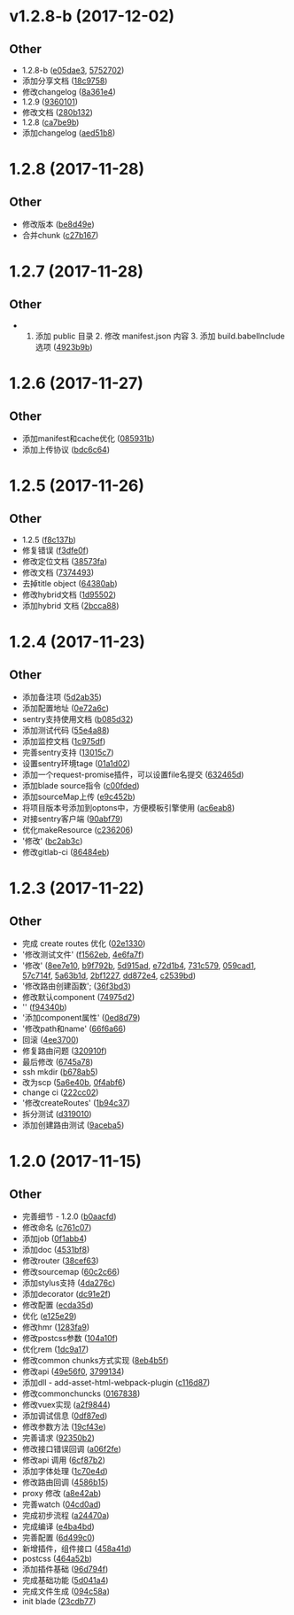 # v1.2.8-b (2017-12-02) #

## Other ##

- 1.2.8-b
 ([e05dae3](http://git.doctorwork.com/web/blade-scripts/commits/e05dae3), [5752702](http://git.doctorwork.com/web/blade-scripts/commits/5752702))
- 添加分享文档
 ([18c9758](http://git.doctorwork.com/web/blade-scripts/commits/18c9758))
- 修改changelog
 ([8a361e4](http://git.doctorwork.com/web/blade-scripts/commits/8a361e4))
- 1.2.9
 ([9360101](http://git.doctorwork.com/web/blade-scripts/commits/9360101))
- 修改文档
 ([280b132](http://git.doctorwork.com/web/blade-scripts/commits/280b132))
- 1.2.8
 ([ca7be9b](http://git.doctorwork.com/web/blade-scripts/commits/ca7be9b))
- 添加changelog
 ([aed51b8](http://git.doctorwork.com/web/blade-scripts/commits/aed51b8))


# 1.2.8 (2017-11-28) #

## Other ##

- 修改版本
 ([be8d49e](http://git.doctorwork.com/web/blade-scripts/commits/be8d49e))
- 合并chunk
 ([c27b167](http://git.doctorwork.com/web/blade-scripts/commits/c27b167))


# 1.2.7 (2017-11-28) #

## Other ##

- 1. 添加 public 目录 2. 修改 manifest.json 内容 3. 添加 build.babelInclude 选项
 ([4923b9b](http://git.doctorwork.com/web/blade-scripts/commits/4923b9b))


# 1.2.6 (2017-11-27) #

## Other ##

- 添加manifest和cache优化
 ([085931b](http://git.doctorwork.com/web/blade-scripts/commits/085931b))
- 添加上传协议
 ([bdc6c64](http://git.doctorwork.com/web/blade-scripts/commits/bdc6c64))


# 1.2.5 (2017-11-26) #

## Other ##

- 1.2.5
 ([f8c137b](http://git.doctorwork.com/web/blade-scripts/commits/f8c137b))
- 修复错误
 ([f3dfe0f](http://git.doctorwork.com/web/blade-scripts/commits/f3dfe0f))
- 修改定位文档
 ([38573fa](http://git.doctorwork.com/web/blade-scripts/commits/38573fa))
- 修改文档
 ([7374493](http://git.doctorwork.com/web/blade-scripts/commits/7374493))
- 去掉title  object
 ([64380ab](http://git.doctorwork.com/web/blade-scripts/commits/64380ab))
- 修改hybrid文档
 ([1d95502](http://git.doctorwork.com/web/blade-scripts/commits/1d95502))
- 添加hybrid 文档
 ([2bcca88](http://git.doctorwork.com/web/blade-scripts/commits/2bcca88))


# 1.2.4 (2017-11-23) #

## Other ##

- 添加备注项
 ([5d2ab35](http://git.doctorwork.com/web/blade-scripts/commits/5d2ab35))
- 添加配置地址
 ([0e72a6c](http://git.doctorwork.com/web/blade-scripts/commits/0e72a6c))
- sentry支持使用文档
 ([b085d32](http://git.doctorwork.com/web/blade-scripts/commits/b085d32))
- 添加测试代码
 ([55e4a88](http://git.doctorwork.com/web/blade-scripts/commits/55e4a88))
- 添加监控文档
 ([1c975df](http://git.doctorwork.com/web/blade-scripts/commits/1c975df))
- 完善sentry支持
 ([13015c7](http://git.doctorwork.com/web/blade-scripts/commits/13015c7))
- 设置sentry环境tage
 ([01a1d02](http://git.doctorwork.com/web/blade-scripts/commits/01a1d02))
- 添加一个request-promise插件，可以设置file名提交
 ([632465d](http://git.doctorwork.com/web/blade-scripts/commits/632465d))
- 添加blade source指令
 ([c00fded](http://git.doctorwork.com/web/blade-scripts/commits/c00fded))
- 添加sourceMap上传
 ([e9c452b](http://git.doctorwork.com/web/blade-scripts/commits/e9c452b))
- 将项目版本号添加到optons中，方便模板引擎使用
 ([ac6eab8](http://git.doctorwork.com/web/blade-scripts/commits/ac6eab8))
- 对接sentry客户端
 ([90abf79](http://git.doctorwork.com/web/blade-scripts/commits/90abf79))
- 优化makeResource
 ([c236206](http://git.doctorwork.com/web/blade-scripts/commits/c236206))
- '修改'
 ([bc2ab3c](http://git.doctorwork.com/web/blade-scripts/commits/bc2ab3c))
- 修改gitlab-ci
 ([86484eb](http://git.doctorwork.com/web/blade-scripts/commits/86484eb))


# 1.2.3 (2017-11-22) #

## Other ##

- 完成 create routes 优化
 ([02e1330](http://git.doctorwork.com/web/blade-scripts/commits/02e1330))
- '修改测试文件'
 ([f1562eb](http://git.doctorwork.com/web/blade-scripts/commits/f1562eb), [4e6fa7f](http://git.doctorwork.com/web/blade-scripts/commits/4e6fa7f))
- '修改'
 ([8ee7e10](http://git.doctorwork.com/web/blade-scripts/commits/8ee7e10), [b9f792b](http://git.doctorwork.com/web/blade-scripts/commits/b9f792b), [5d915ad](http://git.doctorwork.com/web/blade-scripts/commits/5d915ad), [e72d1b4](http://git.doctorwork.com/web/blade-scripts/commits/e72d1b4), [731c579](http://git.doctorwork.com/web/blade-scripts/commits/731c579), [059cad1](http://git.doctorwork.com/web/blade-scripts/commits/059cad1), [57c714f](http://git.doctorwork.com/web/blade-scripts/commits/57c714f), [5a63b1d](http://git.doctorwork.com/web/blade-scripts/commits/5a63b1d), [2bf1227](http://git.doctorwork.com/web/blade-scripts/commits/2bf1227), [dd872e4](http://git.doctorwork.com/web/blade-scripts/commits/dd872e4), [c2539bd](http://git.doctorwork.com/web/blade-scripts/commits/c2539bd))
- '修改路由创建函数';
 ([36f3bd3](http://git.doctorwork.com/web/blade-scripts/commits/36f3bd3))
- 修改默认component
 ([74975d2](http://git.doctorwork.com/web/blade-scripts/commits/74975d2))
- ''
 ([f94340b](http://git.doctorwork.com/web/blade-scripts/commits/f94340b))
- '添加component属性'
 ([0ed8d79](http://git.doctorwork.com/web/blade-scripts/commits/0ed8d79))
- '修改path和name'
 ([66f6a66](http://git.doctorwork.com/web/blade-scripts/commits/66f6a66))
- 回滚
 ([4ee3700](http://git.doctorwork.com/web/blade-scripts/commits/4ee3700))
- 修复路由问题
 ([320910f](http://git.doctorwork.com/web/blade-scripts/commits/320910f))
- 最后修改
 ([6745a78](http://git.doctorwork.com/web/blade-scripts/commits/6745a78))
- ssh mkdir
 ([b678ab5](http://git.doctorwork.com/web/blade-scripts/commits/b678ab5))
- 改为scp
 ([5a6e40b](http://git.doctorwork.com/web/blade-scripts/commits/5a6e40b), [0f4abf6](http://git.doctorwork.com/web/blade-scripts/commits/0f4abf6))
- change ci
 ([222cc02](http://git.doctorwork.com/web/blade-scripts/commits/222cc02))
- '修改createRoutes'
 ([1b94c37](http://git.doctorwork.com/web/blade-scripts/commits/1b94c37))
- 拆分测试
 ([d319010](http://git.doctorwork.com/web/blade-scripts/commits/d319010))
- 添加创建路由测试
 ([9aceba5](http://git.doctorwork.com/web/blade-scripts/commits/9aceba5))


# 1.2.0 (2017-11-15) #

## Other ##

- 完善细节 - 1.2.0
 ([b0aacfd](http://git.doctorwork.com/web/blade-scripts/commits/b0aacfd))
- 修改命名
 ([c761c07](http://git.doctorwork.com/web/blade-scripts/commits/c761c07))
- 添加job
 ([0f1abb4](http://git.doctorwork.com/web/blade-scripts/commits/0f1abb4))
- 添加doc
 ([4531bf8](http://git.doctorwork.com/web/blade-scripts/commits/4531bf8))
- 修改router
 ([38cef63](http://git.doctorwork.com/web/blade-scripts/commits/38cef63))
- 修改sourcemap
 ([60c2c66](http://git.doctorwork.com/web/blade-scripts/commits/60c2c66))
- 添加stylus支持
 ([4da276c](http://git.doctorwork.com/web/blade-scripts/commits/4da276c))
- 添加decorator
 ([dc91e2f](http://git.doctorwork.com/web/blade-scripts/commits/dc91e2f))
- 修改配置
 ([ecda35d](http://git.doctorwork.com/web/blade-scripts/commits/ecda35d))
- 优化
 ([e125e29](http://git.doctorwork.com/web/blade-scripts/commits/e125e29))
- 修改hmr
 ([1283fa9](http://git.doctorwork.com/web/blade-scripts/commits/1283fa9))
- 修改postcss参数
 ([104a10f](http://git.doctorwork.com/web/blade-scripts/commits/104a10f))
- 优化rem
 ([1dc9a17](http://git.doctorwork.com/web/blade-scripts/commits/1dc9a17))
- 修改common chunks方式实现
 ([8eb4b5f](http://git.doctorwork.com/web/blade-scripts/commits/8eb4b5f))
- 修改api
 ([49e56f0](http://git.doctorwork.com/web/blade-scripts/commits/49e56f0), [3799134](http://git.doctorwork.com/web/blade-scripts/commits/3799134))
- 添加dll - add-asset-html-webpack-plugin
 ([c116d87](http://git.doctorwork.com/web/blade-scripts/commits/c116d87))
- 修改commonchuncks
 ([0167838](http://git.doctorwork.com/web/blade-scripts/commits/0167838))
- 修改vuex实现
 ([a2f9844](http://git.doctorwork.com/web/blade-scripts/commits/a2f9844))
- 添加调试信息
 ([0df87ed](http://git.doctorwork.com/web/blade-scripts/commits/0df87ed))
- 修改参数方法
 ([19cf43e](http://git.doctorwork.com/web/blade-scripts/commits/19cf43e))
- 完善请求
 ([92350b2](http://git.doctorwork.com/web/blade-scripts/commits/92350b2))
- 修改接口错误回调
 ([a06f2fe](http://git.doctorwork.com/web/blade-scripts/commits/a06f2fe))
- 修改api 调用
 ([6cf87b2](http://git.doctorwork.com/web/blade-scripts/commits/6cf87b2))
- 添加字体处理
 ([1c70e4d](http://git.doctorwork.com/web/blade-scripts/commits/1c70e4d))
- 修改路由回调
 ([4586b15](http://git.doctorwork.com/web/blade-scripts/commits/4586b15))
- proxy 修改
 ([a8e42ab](http://git.doctorwork.com/web/blade-scripts/commits/a8e42ab))
- 完善watch
 ([04cd0ad](http://git.doctorwork.com/web/blade-scripts/commits/04cd0ad))
- 完成初步流程
 ([a24470a](http://git.doctorwork.com/web/blade-scripts/commits/a24470a))
- 完成编译
 ([e4ba4bd](http://git.doctorwork.com/web/blade-scripts/commits/e4ba4bd))
- 完善配置
 ([6d499c0](http://git.doctorwork.com/web/blade-scripts/commits/6d499c0))
- 新增插件，组件接口
 ([458a41d](http://git.doctorwork.com/web/blade-scripts/commits/458a41d))
- postcss
 ([464a52b](http://git.doctorwork.com/web/blade-scripts/commits/464a52b))
- 添加插件基础
 ([96d794f](http://git.doctorwork.com/web/blade-scripts/commits/96d794f))
- 完成基础功能
 ([5d041a4](http://git.doctorwork.com/web/blade-scripts/commits/5d041a4))
- 完成文件生成
 ([094c58a](http://git.doctorwork.com/web/blade-scripts/commits/094c58a))
- init blade
 ([23cdb77](http://git.doctorwork.com/web/blade-scripts/commits/23cdb77))


